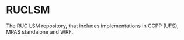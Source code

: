 # RUCLSM
The RUC LSM repository, that includes implementations in CCPP (UFS), MPAS standalone and WRF.
